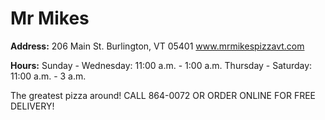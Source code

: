 # Mr Mikes

**Address:**  206 Main St.
              Burlington, VT 05401
              www.mrmikespizzavt.com

**Hours:**    Sunday - Wednesday: 11:00 a.m. - 1:00 a.m.
              Thursday - Saturday: 11:00 a.m. - 3 a.m.

The greatest pizza around!
CALL 864-0072 OR ORDER ONLINE FOR FREE DELIVERY!



